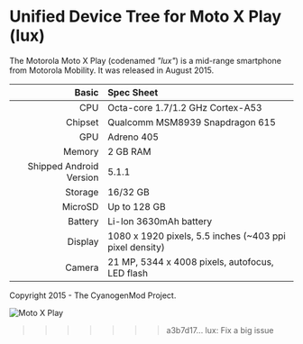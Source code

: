 Unified Device Tree for Moto X Play (lux)
===========================================

The Motorola Moto X Play (codenamed _"lux"_) is a mid-range smartphone from Motorola Mobility.
It was released in August 2015.

Basic   | Spec Sheet
-------:|:-------------------------
CPU     | Octa-core 1.7/1.2 GHz Cortex-A53
Chipset | Qualcomm MSM8939 Snapdragon 615
GPU     | Adreno 405
Memory  | 2 GB RAM
Shipped Android Version | 5.1.1
Storage | 16/32 GB
MicroSD | Up to 128 GB
Battery | Li-Ion 3630mAh battery
Display | 1080 x 1920 pixels, 5.5 inches (~403 ppi pixel density)
Camera  | 21 MP, 5344 x 4008 pixels, autofocus, LED flash

Copyright 2015 - The CyanogenMod Project.

![Moto X Play](https://wiki.cyanogenmod.org/images/thumb/d/db/Lux.png/309px-Lux.png "Moto X Play")
>>>>>>> a3b7d17... lux: Fix a big issue
